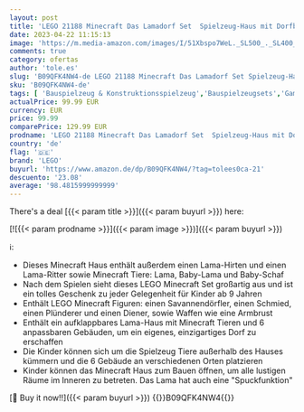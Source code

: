 ```yaml
---
layout: post
title: 'LEGO 21188 Minecraft Das Lamadorf Set  Spielzeug-Haus mit Dorfbewohnern  Tier-Figuren und 6 Modulen  ideal als Geschenk zum Geburtstag'
date: 2023-04-22 11:15:13
image: 'https://m.media-amazon.com/images/I/51Xbspo7WeL._SL500_._SL400_.jpg'
comments: true
category: ofertas
author: 'tole.es'
slug: 'B09QFK4NW4-de LEGO 21188 Minecraft Das Lamadorf Set Spielzeug-Haus mit...'
sku: 'B09QFK4NW4-de'
tags: [ 'Bauspielzeug & Konstruktionsspielzeug','Bauspielzeugsets','Games','PlayStation 3','Spielzeug','Veraltete Systeme & Micro-Konsolen','Veraltete Systeme: PlayStation','lego','🇩🇪', ]
actualPrice: 99.99 EUR
currency: EUR
price: 99.99
comparePrice: 129.99 EUR
prodname: 'LEGO 21188 Minecraft Das Lamadorf Set  Spielzeug-Haus mit Dorfbewohnern  Tier-Figuren und 6 Modulen  ideal als Geschenk zum Geburtstag'
country: 'de'
flag: '🇩🇪'
brand: 'LEGO'
buyurl: 'https://www.amazon.de/dp/B09QFK4NW4/?tag=tolees0ca-21'
descuento: '23.08'
average: '98.4815999999999'
---
```


There's a deal [{{< param title >}}]({{< param buyurl >}})  here:

[![{{< param prodname >}}]({{< param image >}})]({{< param buyurl >}})

ℹ️:

- Dieses Minecraft Haus enthält außerdem einen Lama-Hirten und einen Lama-Ritter sowie Minecraft Tiere: Lama, Baby-Lama und Baby-Schaf
- Nach dem Spielen sieht dieses LEGO Minecraft Set großartig aus und ist ein tolles Geschenk zu jeder Gelegenheit für Kinder ab 9 Jahren
- Enthält LEGO Minecraft Figuren: einen Savannendörfler, einen Schmied, einen Plünderer und einen Diener, sowie Waffen wie eine Armbrust
- Enthält ein aufklappbares Lama-Haus mit Minecraft Tieren und 6 anpassbaren Gebäuden, um ein eigenes, einzigartiges Dorf zu erschaffen
- Die Kinder können sich um die Spielzeug Tiere außerhalb des Hauses kümmern und die 6 Gebäude an verschiedenen Orten platzieren
- Kinder können das Minecraft Haus zum Bauen öffnen, um alle lustigen Räume im Inneren zu betreten. Das Lama hat auch eine "Spuckfunktion"

[🛒 Buy it now!!]({{< param buyurl >}})
{{<world>}}B09QFK4NW4{{</world>}}
